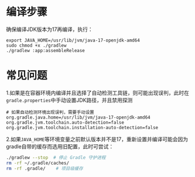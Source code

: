 # 编译步骤

确保编译JDK版本为17再编译，执行：
```
export JAVA_HOME=/usr/lib/jvm/java-17-openjdk-amd64
sudo chmod +x ./gradlew
./gradlew :app:assembleRelease
```

# 常见问题

1.如果是在容器环境内编译并且选择了自动检测工具链，则可能出现误判，此时在`gradle.properties`中手动设置JDK路径，并且禁用探测

```
# 如果自动检测环境出现误判，需要手动设置
org.gradle.java.home=/usr/lib/jvm/java-17-openjdk-amd64
org.gradle.jvm.toolchain.auto-detection=false
org.gradle.jvm.toolchain.installation-auto-detection=false
```

2.如果`JAVA_HOME`等环境变量之前默认版本并不是17，重新设置并编译可能会因为gradle自带的缓存而选用旧配置，此时可尝试：

```bash
./gradlew --stop  # 停止 Gradle 守护进程
rm -rf ~/.gradle/caches/
rm -rf .gradle/    # 项目级缓存
```
